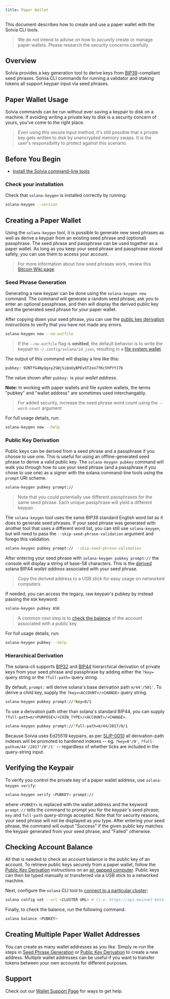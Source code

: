 ```yaml
---
title: Paper Wallet
---
```


This document describes how to create and use a paper wallet with the Solvia CLI
tools.

> We do not intend to advise on how to _securely_ create or manage paper wallets. Please research the security concerns carefully.

## Overview

Solvia provides a key generation tool to derive keys from
[BIP39](https://github.com/bitcoin/bips/blob/master/bip-0039.mediawiki)-compliant
seed phrases. Solvia CLI commands for running a validator and staking tokens all
support keypair input via seed phrases.

## Paper Wallet Usage

Solvia commands can be run without ever saving a keypair to disk on a machine.
If avoiding writing a private key to disk is a security concern of yours, you've
come to the right place.

> Even using this secure input method, it's still possible that a private key gets written to disk by unencrypted memory swaps. It is the user's responsibility to protect against this scenario.

## Before You Begin

- [Install the Solvia command-line tools](../cli/install-solvia-cli-tools.md)

### Check your installation

Check that `solana-keygen` is installed correctly by running:

```bash
solana-keygen --version
```

## Creating a Paper Wallet

Using the `solana-keygen` tool, it is possible to generate new seed phrases as
well as derive a keypair from an existing seed phrase and (optional) passphrase.
The seed phrase and passphrase can be used together as a paper wallet. As long
as you keep your seed phrase and passphrase stored safely, you can use them to
access your account.

> For more information about how seed phrases work, review this [Bitcoin Wiki page](https://en.bitcoin.it/wiki/Seed_phrase).

### Seed Phrase Generation

Generating a new keypair can be done using the `solana-keygen new` command. The
command will generate a random seed phrase, ask you to enter an optional
passphrase, and then will display the derived public key and the generated seed
phrase for your paper wallet.

After copying down your seed phrase, you can use the
[public key derivation](#public-key-derivation) instructions to verify that you
have not made any errors.

```bash
solana-keygen new --no-outfile
```

> If the `--no-outfile` flag is **omitted**, the default behavior is to write the keypair to `~/.config/solana/id.json`, resulting in a [file system wallet](file-system-wallet.md).

The output of this command will display a line like this:

```bash
pubkey: 9ZNTfG4NyQgxy2SWjSiQoUyBPEvXT2xo7fKc5hPYYJ7b
```

The value shown after `pubkey:` is your _wallet address_.

**Note:** In working with paper wallets and file system wallets, the terms "pubkey"
and "wallet address" are sometimes used interchangably.

> For added security, increase the seed phrase word count using the `--word-count` argument

For full usage details, run:

```bash
solana-keygen new --help
```


### Public Key Derivation

Public keys can be derived from a seed phrase and a passphrase if you choose to
use one. This is useful for using an offline-generated seed phrase to derive a
valid public key. The `solana-keygen pubkey` command will walk you through how
to use your seed phrase (and a passphrase if you chose to use one) as a signer
with the solana command-line tools using the `prompt` URI scheme.

```bash
solana-keygen pubkey prompt://
```

> Note that you could potentially use different passphrases for the same seed phrase. Each unique passphrase will yield a different keypair.

The `solana-keygen` tool uses the same BIP39 standard English word list as it
does to generate seed phrases. If your seed phrase was generated with another
tool that uses a different word list, you can still use `solana-keygen`, but
will need to pass the `--skip-seed-phrase-validation` argument and forego this
validation.

```bash
solana-keygen pubkey prompt:// --skip-seed-phrase-validation
```

After entering your seed phrase with `solana-keygen pubkey prompt://` the console
will display a string of base-58 characters. This is the [derived](#hierarchical-derivation) solana BIP44 _wallet address_
associated with your seed phrase.

> Copy the derived address to a USB stick for easy usage on networked computers

If needed, you can access the legacy, raw keypair's pubkey by instead passing the `ASK` keyword:

```bash
solana-keygen pubkey ASK
```

> A common next step is to [check the balance](#checking-account-balance) of the account associated with a public key

For full usage details, run:

```bash
solana-keygen pubkey --help
```

### Hierarchical Derivation

The solana-cli supports
[BIP32](https://github.com/bitcoin/bips/blob/master/bip-0032.mediawiki) and
[BIP44](https://github.com/bitcoin/bips/blob/master/bip-0044.mediawiki)
hierarchical derivation of private keys from your seed phrase and passphrase by
adding either the `?key=` query string or the `?full-path=` query string.

By default, `prompt:` will derive solana's base derivation path `m/44'/501'`. To
derive a child key, supply the `?key=<ACCOUNT>/<CHANGE>` query string.

```bash
solana-keygen pubkey prompt://?key=0/1
```

To use a derivation path other than solana's standard BIP44, you can supply `?full-path=m/<PURPOSE>/<COIN_TYPE>/<ACCOUNT>/<CHANGE>`.

```bash
solana-keygen pubkey prompt://?full-path=m/44/2017/0/1
```

Because Solvia uses Ed25519 keypairs, as per
[SLIP-0010](https://github.com/satoshilabs/slips/blob/master/slip-0010.md) all
derivation-path indexes will be promoted to hardened indexes -- eg.
`?key=0'/0'`, `?full-path=m/44'/2017'/0'/1'` -- regardless of whether ticks are
included in the query-string input.

## Verifying the Keypair

To verify you control the private key of a paper wallet address, use
`solana-keygen verify`:

```bash
solana-keygen verify <PUBKEY> prompt://
```

where `<PUBKEY>` is replaced with the wallet address and the keyword `prompt://`
tells the command to prompt you for the keypair's seed phrase; `key` and
`full-path` query-strings accepted. Note that for security reasons, your seed
phrase will not be displayed as you type. After entering your seed phrase, the
command will output "Success" if the given public key matches the keypair
generated from your seed phrase, and "Failed" otherwise.

## Checking Account Balance

All that is needed to check an account balance is the public key of an account.
To retrieve public keys securely from a paper wallet, follow the
[Public Key Derivation](#public-key-derivation) instructions on an
[air gapped computer](<https://en.wikipedia.org/wiki/Air_gap_(networking)>).
Public keys can then be typed manually or transferred via a USB stick to a
networked machine.

Next, configure the `solana` CLI tool to
[connect to a particular cluster](../cli/choose-a-cluster.md):

```bash
solana config set --url <CLUSTER URL> # (i.e. https://api.mainnet-beta.solana.com)
```

Finally, to check the balance, run the following command:

```bash
solana balance <PUBKEY>
```

## Creating Multiple Paper Wallet Addresses

You can create as many wallet addresses as you like. Simply re-run the
steps in [Seed Phrase Generation](#seed-phrase-generation) or
[Public Key Derivation](#public-key-derivation) to create a new address.
Multiple wallet addresses can be useful if you want to transfer tokens between
your own accounts for different purposes.

## Support

Check out our [Wallet Support Page](support.md) for ways to get help.
